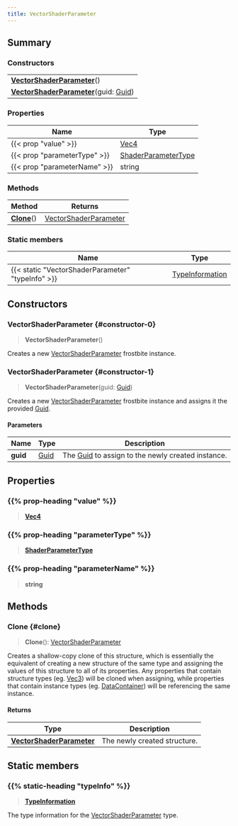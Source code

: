 ```yaml
---
title: VectorShaderParameter
---
```


## Summary

### Constructors

|  |
| --- |
| **[VectorShaderParameter](#constructor-0)**() |
| **[VectorShaderParameter](#constructor-1)**(guid: [Guid](/vext/ref/shared/type/guid)) |

### Properties

| Name | Type |
| ---- | ---- |
| {{< prop "value" >}} | [Vec4](/vext/ref/shared/type/vec4) |
| {{< prop "parameterType" >}} | [ShaderParameterType](/vext/ref/fb/shaderparametertype) |
| {{< prop "parameterName" >}} | string |

### Methods

| Method | Returns |
| ------ | ------- |
| **[Clone](#clone)**() | [VectorShaderParameter](/vext/ref/fb/vectorshaderparameter) |

### Static members

| Name | Type |
| ---- | ---- |
| {{< static "VectorShaderParameter" "typeInfo" >}} | [TypeInformation](/vext/ref/shared/type/typeinformation) |

## Constructors

### VectorShaderParameter {#constructor-0}

> **VectorShaderParameter**()

Creates a new [VectorShaderParameter](/vext/ref/fb/vectorshaderparameter) frostbite instance.

### VectorShaderParameter {#constructor-1}

> **VectorShaderParameter**(guid: [Guid](/vext/ref/shared/type/guid))

Creates a new [VectorShaderParameter](/vext/ref/fb/vectorshaderparameter) frostbite instance and assigns it the provided [Guid](/vext/ref/shared/type/guid).

#### Parameters

| Name | Type | Description |
| ---- | ---- | ----------- |
| **guid** | [Guid](/vext/ref/shared/type/guid) | The [Guid](/vext/ref/shared/type/guid) to assign to the newly created instance. |

## Properties

### {{% prop-heading "value" %}}

> **[Vec4](/vext/ref/shared/type/vec4)**

### {{% prop-heading "parameterType" %}}

> **[ShaderParameterType](/vext/ref/fb/shaderparametertype)**

### {{% prop-heading "parameterName" %}}

> **string**

## Methods

### Clone {#clone}

> **Clone**(): [VectorShaderParameter](/vext/ref/fb/vectorshaderparameter)

Creates a shallow-copy clone of this structure, which is essentially the equivalent of creating a new structure of the same type and assigning the values of this structure to all of its properties. Any properties that contain structure types (eg. [Vec3](/vext/ref/shared/type/vec3)) will be cloned when assigning, while properties that contain instance types (eg. [DataContainer](/vext/ref/shared/type/datacontainer)) will be referencing the same instance.

#### Returns

| Type | Description |
| ---- | ----------- |
| **[VectorShaderParameter](/vext/ref/fb/vectorshaderparameter)** | The newly created structure. |

## Static members

### {{% static-heading "typeInfo" %}}

> **[TypeInformation](/vext/ref/shared/type/typeinformation)**

The type information for the [VectorShaderParameter](/vext/ref/fb/vectorshaderparameter) type.

